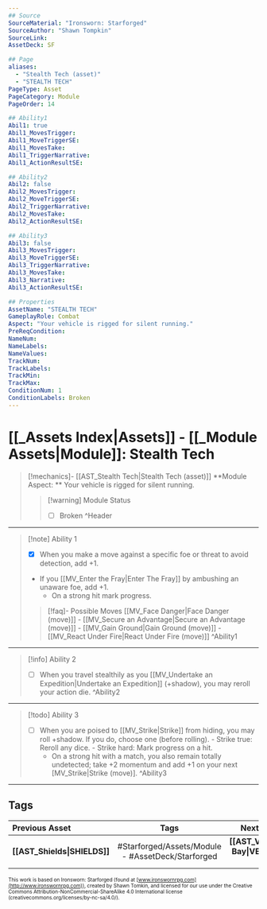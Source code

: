 ```yaml
---
## Source
SourceMaterial: "Ironsworn: Starforged"
SourceAuthor: "Shawn Tompkin"
SourceLink: 
AssetDeck: SF

## Page
aliases:
  - "Stealth Tech (asset)"
  - "STEALTH TECH"
PageType: Asset
PageCategory: Module
PageOrder: 14

## Ability1
Abil1: true
Abil1_MovesTrigger:
Abil1_MoveTriggerSE:
Abil1_MovesTake:
Abil1_TriggerNarrative:
Abil1_ActionResultSE:

## Ability2
Abil2: false
Abil2_MovesTrigger:
Abil2_MoveTriggerSE:
Abil2_TriggerNarrative:
Abil2_MovesTake:
Abil2_ActionResultSE:

## Ability3
Abil3: false
Abil3_MovesTrigger:
Abil3_MoveTriggerSE:
Abil3_TriggerNarrative:
Abil3_MovesTake:
Abil3_Narrative:
Abil3_ActionResultSE:

## Properties
AssetName: "STEALTH TECH"
GameplayRole: Combat
Aspect: "Your vehicle is rigged for silent running."
PreReqCondition: 
NameNum:
NameLabels:
NameValues:
TrackNum:
TrackLabels:
TrackMin:
TrackMax:
ConditionNum: 1
ConditionLabels: Broken
---
```

# [[_Assets Index|Assets]] - [[_Module Assets|Module]]: Stealth Tech
> [!mechanics]- [[AST_Stealth Tech|Stealth Tech (asset)]]
> **Module Aspect: ** Your vehicle is rigged for silent running. 
> > [!warning] Module Status
> > - [ ] Broken ^Header
___
> [!note] Ability 1
> - [x] When you make a move against a specific foe or threat to avoid detection, add +1. 
> - If you [[MV_Enter the Fray|Enter The Fray]] by ambushing an unaware foe, add +1.
> 	- On a strong hit mark progress.
> > [!faq]- Possible Moves
> > [[MV_Face Danger|Face Danger (move)]] - [[MV_Secure an Advantage|Secure an Advantage (move)]] - [[MV_Gain Ground|Gain Ground (move)]] - [[MV_React Under Fire|React Under Fire (move)]] ^Ability1
___
> [!info] Ability 2
> - [ ] When you travel stealthily as you [[MV_Undertake an Expedition|Undertake an Expedition]] (+shadow), you may reroll your action die. ^Ability2
___
> [!todo] Ability 3
> - [ ] When you are poised to [[MV_Strike|Strike]] from hiding, you may roll +shadow. If you do, choose one (before rolling).
> 		- Strike true: Reroll any dice.
> 		- Strike hard: Mark progress on a hit. 
> 	- On a strong hit with a match, you also remain totally undetected; take +2 momentum and add +1 on your next [MV_Strike|Strike (move)]. ^Ability3
___

## Tags
| Previous Asset | Tags | Next Asset |
| :--- | :---: | ---: |
| **[[AST_Shields\|SHIELDS]]** | #Starforged/Assets/Module - #AssetDeck/Starforged | **[[AST_Vehicle Bay\|VEHICLE BAY]]** |

<font size=-2>This work is based on Ironsworn: Starforged (found at [www.ironswornrpg.com](http://www.ironswornrpg.com)), created by Shawn Tomkin, and licensed for our use under the Creative Commons Attribution-NonCommercial-ShareAlike 4.0 International license  (creativecommons.org/licenses/by-nc-sa/4.0/).</font>